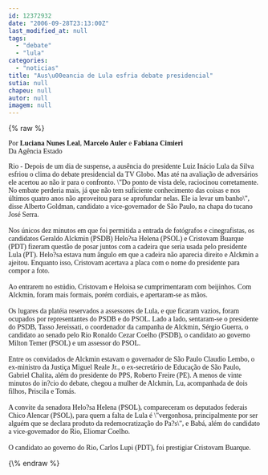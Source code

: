 ```yaml
---
id: 12372932
date: "2006-09-28T23:13:00Z"
last_modified_at: null
tags:
  - "debate"
  - "lula"
categories:
  - "noticias"
title: "Aus\u00eancia de Lula esfria debate presidencial"
sutia: null
chapeu: null
autor: null
imagem: null
---
```

{\% raw %}
<p><P><FONT face=Verdana>Por <STRONG>Luciana Nunes Leal</STRONG>, <STRONG>Marcelo Auler</STRONG> e <STRONG>Fabiana Cimieri<BR></STRONG>Da Agência Estado</FONT></P></p>
<p><P><FONT face=Verdana>Rio - Depois de um dia de suspense, a ausência do presidente Luiz Inácio Lula da Silva esfriou o clima do debate presidencial da TV Globo. Mas até na avaliação de adversários ele acertou ao não ir para o confronto. \"Do ponto de vista dele, raciocinou corretamente. No embate perderia mais, já que não tem suficiente conhecimento das coisas e nos últimos quatro anos não aproveitou para se aprofundar nelas. Ele ia levar um banho\", disse Alberto Goldman, candidato a vice-governador de São Paulo, na chapa do tucano José Serra.<BR><BR>Nos únicos dez minutos em que foi permitida a entrada de fotógrafos e cinegrafistas, os candidatos Geraldo Alckmin (PSDB) Helo?sa Helena (PSOL) e Cristovam Buarque (PDT) fizeram questão de posar juntos com a cadeira que seria usada pelo presidente Lula (PT). Helo?sa estava num ângulo em que a cadeira não aparecia direito e Alckmin a ajeitou. Enquanto isso, Cristovam acertava a placa com o nome do presidente para compor a foto.<BR><BR>Ao entrarem no estúdio, Cristovam e Heloisa se cumprimentaram com beijinhos. Com Alckmin, foram mais formais, porém cordiais, e apertaram-se as mãos.<BR><BR>Os lugares da platéia reservados a assessores de Lula, e que ficaram vazios, foram ocupados por representantes do PSDB e do PSOL. Lado a lado, sentaram-se o presidente do PSDB, Tasso Jereissati, o coordenador da campanha de Alckmin, Sérgio Guerra, o candidato ao senado pelo Rio Ronaldo Cezar Coelho (PSDB), o candidato ao governo Milton Temer (PSOL) e um assessor do PSOL.<BR><BR>Entre os convidados de Alckmin estavam o governador de São Paulo Claudio Lembo, o ex-ministro da Justiça Miguel Reale Jr., o ex-secretário de Educação de São Paulo, Gabriel Chalita, além do presidente do PPS, Roberto Freire (PE). A menos de vinte minutos do in?cio do debate, chegou a mulher de Alckmin, Lu, acompanhada de dois filhos, Priscila e Tomás.<BR><BR>A convite da senadora Helo?sa Helena (PSOL), compareceram os deputados federais Chico Alencar (PSOL), para quem a falta de Lula é \"vergonhosa, principalmente por ser alguém que se declara produto da redemocratização do Pa?s\", e Babá, além do candidato a vice-governador do Rio, Eliomar Coelho.<BR><BR>O candidato ao governo do Rio, Carlos Lupi (PDT), foi prestigiar Cristovam Buarque.</FONT></P> </p>
{\% endraw %}